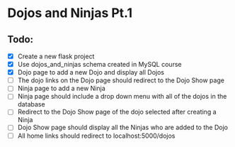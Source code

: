 # Dojos and Ninjas Pt.1

## Todo:
- [x] Create a new flask project
- [x] Use dojos_and_ninjas schema created in MySQL course
- [x] Dojo page to add a new Dojo and display all Dojos
- [ ] The dojo links on the Dojo page should redirect to the Dojo Show page
- [ ] Ninja page to add a new Ninja
- [ ] Ninja page should include a drop down menu with all of the dojos in the database
- [ ] Redirect to the Dojo Show page of the dojo selected after creating a Ninja
- [ ] Dojo Show page should display all the Ninjas who are added to the Dojo
- [ ] All home links should redirect to localhost:5000/dojos
